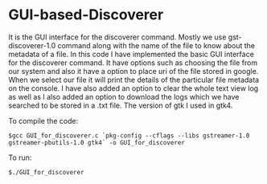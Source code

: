 # GUI-based-Discoverer
It is the GUI interface for the discoverer command.
Mostly we use gst-discoverer-1.0 command along with the name of the file to know about the metadata of a file.
In this code I have implemented the basic GUI interface for the discoverer command. 
It have options such as choosing the file from our system and also it have a option to place uri of the file stored in google. When we select our file it will print the details of the particular file metadata on the console. 
I have also added an option to clear the whole text view log as well as I also added an option to download the logs which we have searched to be stored in a .txt file.
The version of gtk I used in gtk4.

To compile the code:

    $gcc GUI_for_discoverer.c `pkg-config --cflags --libs gstreamer-1.0 gstreamer-pbutils-1.0 gtk4` -o GUI_for_discoverer

To run:

    $./GUI_for_discoverer
